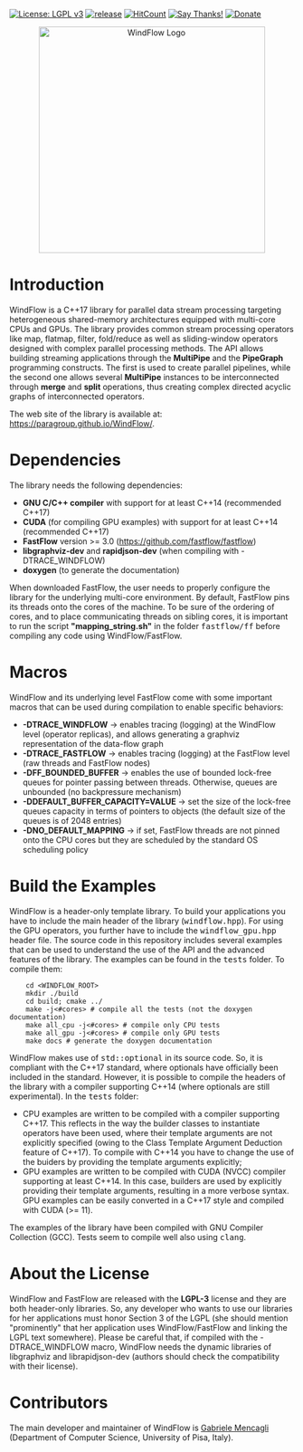 [![License: LGPL v3](https://img.shields.io/badge/License-LGPL%20v3-blue.svg)](https://www.gnu.org/licenses/lgpl-3.0)
[![release](https://img.shields.io/github/release/paragroup/windflow.svg)](https://github.com/paragroup/windflow/releases/latest)
[![HitCount](http://hits.dwyl.io/paragroup/windflow.svg)](http://hits.dwyl.io/paragroup/windflow)
[![Say Thanks!](https://img.shields.io/badge/Say%20Thanks-!-1EAEDB.svg)](https://saythanks.io/to/mencagli@di.unipi.it)
[![Donate](https://img.shields.io/badge/Donate-PayPal-green.svg)](https://paypal.me/GabrieleMencagli)

<p align="center"><img src="https://paragroup.github.io/WindFlow/logo/logo_white.png" width="400" title="WindFlow Logo"></p>

# Introduction
WindFlow is a C++17 library for parallel data stream processing targeting heterogeneous shared-memory architectures equipped with multi-core CPUs and GPUs. The library provides common stream processing operators like map, flatmap, filter, fold/reduce as well as sliding-window operators designed with complex parallel processing methods. The API allows building streaming applications through the <b>MultiPipe</b> and the <b>PipeGraph</b> programming constructs. The first is used to create parallel pipelines, while the second one allows several <b>MultiPipe</b> instances to be interconnected through <b>merge</b> and <b>split</b> operations, thus creating complex directed acyclic graphs of interconnected operators.

The web site of the library is available at: https://paragroup.github.io/WindFlow/.

# Dependencies
The library needs the following dependencies:
* <strong>GNU C/C++ compiler</strong> with support for at least C++14 (recommended C++17)
* <strong>CUDA</strong> (for compiling GPU examples) with support for at least C++14 (recommended C++17)
* <strong>FastFlow</strong> version >= 3.0 (https://github.com/fastflow/fastflow)
* <strong>libgraphviz-dev</strong> and <strong>rapidjson-dev</strong> (when compiling with -DTRACE_WINDFLOW)
* <strong>doxygen</strong> (to generate the documentation)

When downloaded FastFlow, the user needs to properly configure the library for the underlying multi-core environment. By default, FastFlow pins its threads onto the cores of the machine. To be sure of the ordering of cores, and to place communicating threads on sibling cores, it is important to run the script <strong>"mapping_string.sh"</strong> in the folder <tt>fastflow/ff</tt> before compiling any code using WindFlow/FastFlow.

# Macros
WindFlow and its underlying level FastFlow come with some important macros that can be used during compilation to enable specific behaviors:
* <strong>-DTRACE_WINDFLOW</strong> -> enables tracing (logging) at the WindFlow level (operator replicas), and allows generating a graphviz representation of the data-flow graph
* <strong>-DTRACE_FASTFLOW</strong> -> enables tracing (logging) at the FastFlow level (raw threads and FastFlow nodes)
* <strong>-DFF_BOUNDED_BUFFER</strong> -> enables the use of bounded lock-free queues for pointer passing between threads. Otherwise, queues are unbounded (no backpressure mechanism)
* <strong>-DDEFAULT_BUFFER_CAPACITY=VALUE</strong> -> set the size of the lock-free queues capacity in terms of pointers to objects (the default size of the queues is of 2048 entries)
* <strong>-DNO_DEFAULT_MAPPING</strong> -> if set, FastFlow threads are not pinned onto the CPU cores but they are scheduled by the standard OS scheduling policy

# Build the Examples
WindFlow is a header-only template library. To build your applications you have to include the main header of the library (<tt>windflow.hpp</tt>). For using the GPU operators, you further have to include the <tt>windflow_gpu.hpp</tt> header file. The source code in this repository includes several examples that can be used to understand the use of the API and the advanced features of the library. The examples can be found in the <tt>tests</tt> folder. To compile them:
```
    cd <WINDFLOW_ROOT>
    mkdir ./build
    cd build; cmake ../
    make -j<#cores> # compile all the tests (not the doxygen documentation)
    make all_cpu -j<#cores> # compile only CPU tests
    make all_gpu -j<#cores> # compile only GPU tests
    make docs # generate the doxygen documentation
```
WindFlow makes use of <tt>std::optional</tt> in its source code. So, it is compliant with the C++17 standard, where optionals have officially been included in the standard. However, it is possible to compile the headers of the library with a compiler supporting C++14 (where optionals are still experimental). In the <tt>tests</tt> folder:
* CPU examples are written to be compiled with a compiler supporting C++17. This reflects in the way the builder classes to instantiate operators have been used, where their template arguments are not explicitly specified (owing to the Class Template Argument Deduction feature of C++17). To compile with C++14 you have to change the use of the buiders by providing the template arguments explicitly;
* GPU examples are written to be compiled with CUDA (NVCC) compiler supporting at least C++14. In this case, builders are used by explicitly providing their template arguments, resulting in a more verbose syntax. GPU examples can be easily converted in a C++17 style and compiled with CUDA (>= 11).

The examples of the library have been compiled with GNU Compiler Collection (GCC). Tests seem to compile well also using <tt>clang</tt>.

# About the License
WindFlow and FastFlow are released with the <strong>LGPL-3</strong> license and they are both header-only libraries. So, any developer who wants to use our libraries for her applications must honor Section 3 of the LGPL (she should mention "prominently" that her application uses WindFlow/FastFlow and linking the LGPL text somewhere). Please be careful that, if compiled with the -DTRACE_WINDFLOW macro, WindFlow needs the dynamic libraries of libgraphviz and librapidjson-dev (authors should check the compatibility with their license).

# Contributors
The main developer and maintainer of WindFlow is [Gabriele Mencagli](mailto:mencagli@di.unipi.it) (Department of Computer Science, University of Pisa, Italy).
